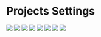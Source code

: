 # Projects Settings

![](https://img.shields.io/github/package-json/v/morpa/MERN.svg)
![](https://img.shields.io/github/last-commit/morpa/MERN.svg?color=red)
![](https://img.shields.io/github/languages/top/morpa/MERN.svg?color=yellow)
![](https://img.shields.io/github/languages/count/morpa/MERN.svg?color=lightgrey)
![](https://img.shields.io/github/languages/code-size/morpa/MERN.svg)
![](https://img.shields.io/github/repo-size/morpa/MERN.svg?color=blueviolet)
![](https://david-dm.org/morpa/MERN.svg)
![](https://david-dm.org/morpa/MERN/dev-status.svg)

